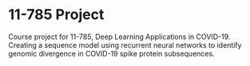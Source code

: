 # 11-785 Project

Course project for 11-785, Deep Learning Applications in COVID-19. Creating a sequence model using recurrent neural networks to identify genomic divergence in COVID-19 spike protein subsequences.

